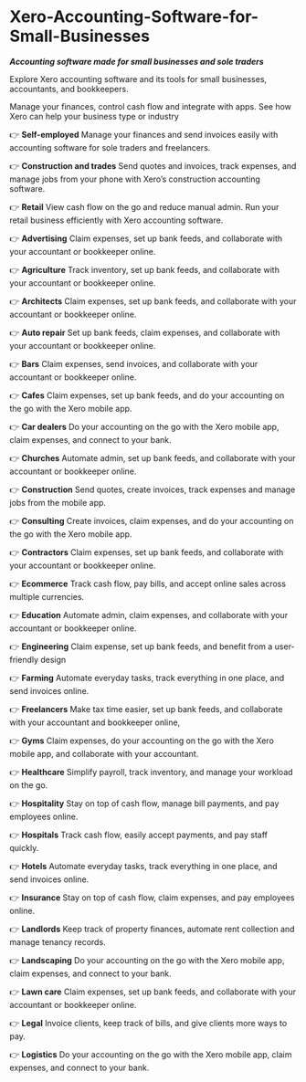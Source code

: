 # Xero-Accounting-Software-for-Small-Businesses

***Accounting software made for small businesses and sole traders***

Explore Xero accounting software and its tools for small businesses, accountants, and bookkeepers.

Manage your finances, control cash flow and integrate with apps. See how Xero can help your business type or industry

👉 **Self-employed**
Manage your finances and send invoices easily with accounting software for sole traders and freelancers.

👉 **Construction and trades**
Send quotes and invoices, track expenses, and manage jobs from your phone with Xero’s construction accounting software.

👉 **Retail**
View cash flow on the go and reduce manual admin. Run your retail business efficiently with Xero accounting software.

👉 **Advertising**
Claim expenses, set up bank feeds, and collaborate with your accountant or bookkeeper online.

👉 **Agriculture**
Track inventory, set up bank feeds, and collaborate with your accountant or bookkeeper online.

👉 **Architects**
Claim expenses, set up bank feeds, and collaborate with your accountant or bookkeeper online.

👉 **Auto repair**
Set up bank feeds, claim expenses, and collaborate with your accountant or bookkeeper online.

👉 **Bars**
Claim expenses, send invoices, and collaborate with your accountant or bookkeeper online.

👉 **Cafes**
Claim expenses, set up bank feeds, and do your accounting on the go with the Xero mobile app.

👉 **Car dealers**
Do your accounting on the go with the Xero mobile app, claim expenses, and connect to your bank.

👉 **Churches**
Automate admin, set up bank feeds, and collaborate with your accountant or bookkeeper online.

👉 **Construction**
Send quotes, create invoices, track expenses and manage jobs from the mobile app.

👉 **Consulting**
Create invoices, claim expenses, and do your accounting on the go with the Xero mobile app.

👉 **Contractors**
Claim expenses, set up bank feeds, and collaborate with your accountant or bookkeeper online.

👉 **Ecommerce**
Track cash flow, pay bills, and accept online sales across multiple currencies.

👉 **Education**
Automate admin, claim expenses, and collaborate with your accountant or bookkeeper online.

👉 **Engineering**
Claim expense, set up bank feeds, and benefit from a user-friendly design

👉 **Farming**
Automate everyday tasks, track everything in one place, and send invoices online.

👉 **Freelancers**
Make tax time easier, set up bank feeds, and collaborate with your accountant and bookkeeper online,

👉 **Gyms**
Claim expenses, do your accounting on the go with the Xero mobile app, and collaborate with your accountant.

👉 **Healthcare**
Simplify payroll, track inventory, and manage your workload on the go.

👉 **Hospitality**
Stay on top of cash flow, manage bill payments, and pay employees online.

👉 **Hospitals**
Track cash flow, easily accept payments, and pay staff quickly.

👉 **Hotels**
Automate everyday tasks, track everything in one place, and send invoices online.

👉 **Insurance**
Stay on top of cash flow, claim expenses, and pay employees online.

👉 **Landlords**
Keep track of property finances, automate rent collection and manage tenancy records.

👉 **Landscaping**
Do your accounting on the go with the Xero mobile app, claim expenses, and connect to your bank.

👉 **Lawn care**
Claim expenses, set up bank feeds, and collaborate with your accountant or bookkeeper online.

👉 **Legal**
Invoice clients, keep track of bills, and give clients more ways to pay.

👉 **Logistics**
Do your accounting on the go with the Xero mobile app, claim expenses, and connect to your bank.
